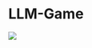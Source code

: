# LLM-Game

<img src="[docs\Team%20Picture.jpg](https://feit-teaching.atlassian.net/7f09730d-b072-4ab6-888d-cb7cbaf6526c#media-blob-url=true&id=1d9a6360-135c-4663-897a-cb10ed4d2bfa&collection=contentId-4229012&contextId=4229012&width=784&height=800&alt=%E5%BE%AE%E4%BF%A1%E5%9B%BE%E7%89%87_20250318123942.jpg)">

